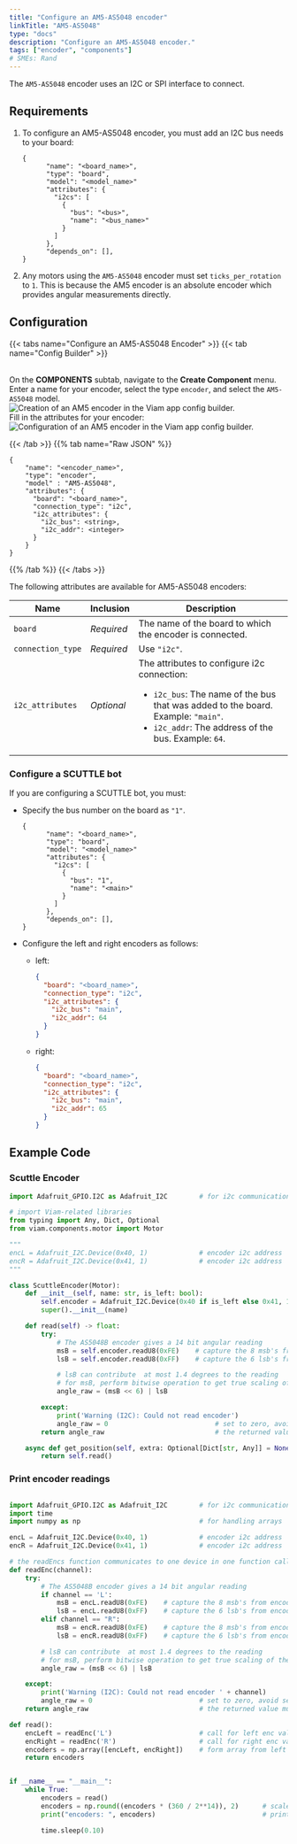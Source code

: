 ```yaml
---
title: "Configure an AM5-AS5048 encoder"
linkTitle: "AM5-AS5048"
type: "docs"
description: "Configure an AM5-AS5048 encoder."
tags: ["encoder", "components"]
# SMEs: Rand
---
```


The `AM5-AS5048` encoder uses an I2C or SPI interface to connect.

## Requirements

1. To configure an AM5-AS5048 encoder, you must add an I2C bus needs to your board:

    ```json-viam
    {
          "name": "<board_name>",
          "type": "board",
          "model": "<model_name>"
          "attributes": {
            "i2cs": [
              {
                "bus": "<bus>",
                "name": "<bus_name>"
              }
            ]
          },
          "depends_on": [],
    }
    ```

2. Any motors using the `AM5-AS5048` encoder must set `ticks_per_rotation` to `1`.
   This is because the AM5 encoder is an absolute encoder which provides angular measurements directly.

## Configuration

{{< tabs name="Configure an AM5-AS5048 Encoder" >}}
{{< tab name="Config Builder" >}}

<br>
On the <b>COMPONENTS</b> subtab, navigate to the <b>Create Component</b> menu.
Enter a name for your encoder, select the type <code>encoder</code>, and select the <code>AM5-AS5048</code> model.
<br>
<img src="../img/create-am5.png" alt="Creation of an AM5 encoder in the Viam app config builder." style="max-width:600px" />
<br>
Fill in the attributes for your encoder:
<br>
<img src="../img/configure-am5.png" alt="Configuration of an AM5 encoder in the Viam app config builder." />
<br>

{{< /tab >}}
{{% tab name="Raw JSON" %}}

```json-viam {class="line-numbers linkable-line-numbers"}
{
    "name": "<encoder_name>",
    "type": "encoder",
    "model" : "AM5-AS5048",
    "attributes": {
      "board": "<board_name>",
      "connection_type": "i2c",
      "i2c_attributes": {
        "i2c_bus": <string>,
        "i2c_addr": <integer>
      }
    }
}
```

{{% /tab %}}
{{< /tabs >}}

The following attributes are available for AM5-AS5048 encoders:

| Name | Inclusion | Description |
| ---- | --------- | ----------- |
| `board` | *Required* | The name of the board to which the encoder is connected. |
| `connection_type` | *Required* | Use `"i2c"`. |
| `i2c_attributes` | *Optional* | The attributes to configure i2c connection: <ul> <li> <code>i2c_bus</code>: The name of the bus that was added to the board. Example: `"main"`. </li> <li> <code>i2c_addr</code>: The address of the bus. Example: `64`. </li> </ul> |

### Configure a SCUTTLE bot

If you are configuring a SCUTTLE bot, you must:

- Specify the bus number on the board as `"1"`.

  ```json-viam
  {
        "name": "<board_name>",
        "type": "board",
        "model": "<model_name>"
        "attributes": {
          "i2cs": [
            {
              "bus": "1",
              "name": "<main>"
            }
          ]
        },
        "depends_on": [],
  }
  ```

- Configure the left and right encoders as follows:

  - left:

    ```json
    {
      "board": "<board_name>",
      "connection_type": "i2c",
      "i2c_attributes": {
        "i2c_bus": "main",
        "i2c_addr": 64
      }
    }
    ```

  - right:

    ```json
    {
      "board": "<board_name>",
      "connection_type": "i2c",
      "i2c_attributes": {
        "i2c_bus": "main",
        "i2c_addr": 65
      }
    }
    ```

## Example Code

### Scuttle Encoder

```python {class="line-numbers linkable-line-numbers"}
import Adafruit_GPIO.I2C as Adafruit_I2C        # for i2c communication functions

# import Viam-related libraries
from typing import Any, Dict, Optional
from viam.components.motor import Motor

"""
encL = Adafruit_I2C.Device(0x40, 1)             # encoder i2c address
encR = Adafruit_I2C.Device(0x41, 1)             # encoder i2c address
"""

class ScuttleEncoder(Motor):
    def __init__(self, name: str, is_left: bool):
        self.encoder = Adafruit_I2C.Device(0x40 if is_left else 0x41, 1)
        super().__init__(name)

    def read(self) -> float:
        try:
            # The AS5048B encoder gives a 14 bit angular reading
            msB = self.encoder.readU8(0xFE)    # capture the 8 msb's from encoder
            lsB = self.encoder.readU8(0xFF)    # capture the 6 lsb's from encoder

            # lsB can contribute  at most 1.4 degrees to the reading
            # for msB, perform bitwise operation to get true scaling of these bits
            angle_raw = (msB << 6) | lsB

        except:
            print('Warning (I2C): Could not read encoder')
            angle_raw = 0                           # set to zero, avoid sending wrong value
        return angle_raw                            # the returned value must be scaled by ( 359deg / 2^14 )

    async def get_position(self, extra: Optional[Dict[str, Any]] = None, **kwargs) -> float:
        return self.read()
```

### Print encoder readings

```python {class="line-numbers linkable-line-numbers"}

import Adafruit_GPIO.I2C as Adafruit_I2C        # for i2c communication functions
import time
import numpy as np                              # for handling arrays

encL = Adafruit_I2C.Device(0x40, 1)             # encoder i2c address
encR = Adafruit_I2C.Device(0x41, 1)             # encoder i2c address

# the readEncs function communicates to one device in one function call
def readEnc(channel):
    try:
        # The AS5048B encoder gives a 14 bit angular reading
        if channel == 'L':
            msB = encL.readU8(0xFE)    # capture the 8 msb's from encoder
            lsB = encL.readU8(0xFF)    # capture the 6 lsb's from encoder
        elif channel == "R":
            msB = encR.readU8(0xFE)    # capture the 8 msb's from encoder
            lsB = encR.readU8(0xFF)    # capture the 6 lsb's from encoder

        # lsB can contribute  at most 1.4 degrees to the reading
        # for msB, perform bitwise operation to get true scaling of these bits
        angle_raw = (msB << 6) | lsB

    except:
        print('Warning (I2C): Could not read encoder ' + channel)
        angle_raw = 0                           # set to zero, avoid sending wrong value
    return angle_raw                            # the returned value must be scaled by ( 359deg / 2^14 )

def read():
    encLeft = readEnc('L')                      # call for left enc value
    encRight = readEnc('R')                     # call for right enc value
    encoders = np.array([encLeft, encRight])    # form array from left and right
    return encoders


if __name__ == "__main__":
    while True:
        encoders = read()
        encoders = np.round((encoders * (360 / 2**14)), 2)      # scale values to get degrees
        print("encoders: ", encoders)                           # print the values

        time.sleep(0.10)
```

